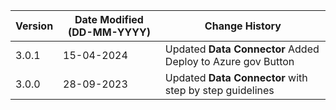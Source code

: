 | **Version** | **Date Modified (DD-MM-YYYY)** | **Change History**                                     |
|-------------|--------------------------------|--------------------------------------------------------|
| 3.0.1       | 15-04-2024                     | Updated **Data Connector** Added Deploy to Azure gov Button |
| 3.0.0       | 28-09-2023                     | Updated **Data Connector** with step by step guidelines |
